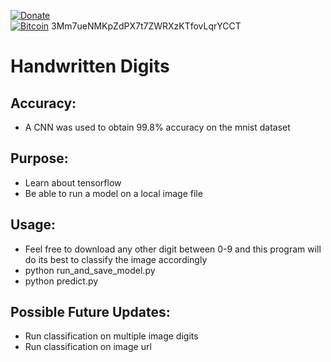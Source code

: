 [![Donate](https://img.shields.io/static/v1.svg?label=Donate&color=informational&message=PayPal)](https://www.paypal.com/cgi-bin/webscr?cmd=_s-xclick&hosted_button_id=YUV3GZF22HZQC&source=url)
 </br>
[![Bitcoin](https://img.shields.io/static/v1.svg?label=Donate&color=informational&message=Bitcoin)](https://paxful.com/?r=zGMQymwDNQW)
3Mm7ueNMKpZdPX7t7ZWRXzKTfovLqrYCCT

# Handwritten Digits


## Accuracy:
- A CNN was used to obtain 99.8% accuracy on the mnist dataset

## Purpose:
- Learn about tensorflow
- Be able to run a model on a local image file

## Usage:
- Feel free to download any other digit between 0-9 and this program will do its best to classify the image accordingly
- python run_and_save_model.py
- python predict.py

## Possible Future Updates:
- Run classification on multiple image digits
- Run classification on image url
